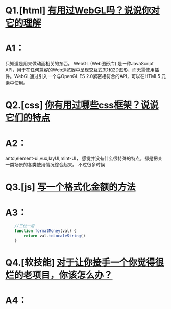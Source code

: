# Q1.[html] [有用过WebGL吗？说说你对它的理解](https://github.com/haizlin/fe-interview/issues/244)
# A1：
只知道是用来做动画相关的东西。
WebGL (Web图形库) 是一种JavaScript API，用于在任何兼容的Web浏览器中呈现交互式3D和2D图形，而无需使用插件。WebGL通过引入一个与OpenGL ES 2.0紧密相符合的API，可以在HTML5 元素中使用。

# Q2.[css] [你有用过哪些css框架？说说它们的特点](https://github.com/haizlin/fe-interview/issues/245)
# A2：
antd,element-ui,vux,layUI,mint-UI， 感觉并没有什么很特殊的特点，都是把某一类场景的各类使用情况综合起来。 不过很多时候

# Q3.[js] [写一个格式化金额的方法](https://github.com/haizlin/fe-interview/issues/246)
# A3：
```javascript
    //三位一逗
    function formatMoney(val) {
        return val.toLocaleString()
    }
```

# Q4.[软技能] [对于让你接手一个你觉得很烂的老项目，你该怎么办？](https://github.com/haizlin/fe-interview/issues/247)
# A4：

